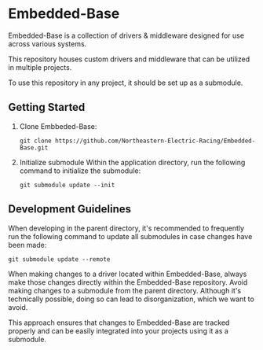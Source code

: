 # Embedded-Base
Embedded-Base is a collection of drivers & middleware designed for use across various systems.

This repository houses custom drivers and middleware that can be utilized in multiple projects.

To use this repository in any project, it should be set up as a submodule.

## Getting Started

1. Clone Embbeded-Base:
   ~~~
   git clone https://github.com/Northeastern-Electric-Racing/Embedded-Base.git
   ~~~

3. Initialize submodule
   Within the application directory, run the following command to initialize the submodule:
   ~~~
   git submodule update --init
   ~~~

## Development Guidelines

When developing in the parent directory, it's recommended to frequently run the following command to update all submodules in case changes have been made:
~~~
git submodule update --remote
~~~


When making changes to a driver located within Embedded-Base, always make those changes directly within the Embedded-Base repository. Avoid making changes to a submodule from the parent directory. Although it's technically possible, doing so can lead to disorganization, which we want to avoid.

This approach ensures that changes to Embedded-Base are tracked properly and can be easily integrated into your projects using it as a submodule.


